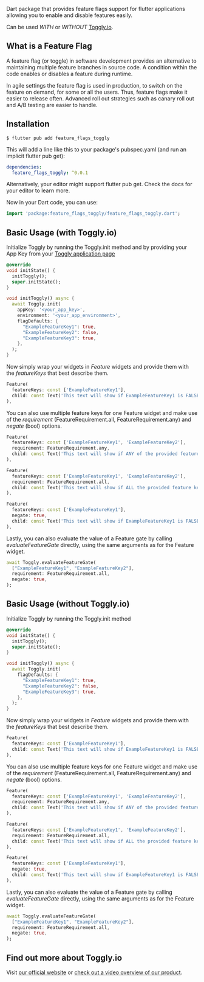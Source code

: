 Dart package that provides feature flags support for flutter applications allowing you to enable and disable features easily.

Can be used *WITH* or *WITHOUT* [Toggly.io](https://toggly.io).

## What is a Feature Flag

A feature flag (or toggle) in software development provides an alternative to maintaining multiple feature branches in source code. A condition within the code enables or disables a feature during runtime.

In agile settings the feature flag is used in production, to switch on the feature on demand, for some or all the users. Thus, feature flags make it easier to release often. Advanced roll out strategies such as canary roll out and A/B testing are easier to handle.

## Installation

```
$ flutter pub add feature_flags_toggly
```

This will add a line like this to your package's pubspec.yaml (and run an implicit flutter pub get):

```yaml
dependencies:
  feature_flags_toggly: ^0.0.1
```

Alternatively, your editor might support flutter pub get. Check the docs for your editor to learn more.

Now in your Dart code, you can use:

```dart
import 'package:feature_flags_toggly/feature_flags_toggly.dart';
```

## Basic Usage (with Toggly.io)

Initialize Toggly by running the Toggly.init method and by providing your App Key from your [Toggly application page](https://app.toggly.io)

```dart
@override
void initState() {
  initToggly();
  super.initState();
}

void initToggly() async {
  await Toggly.init(
    appKey: '<your_app_key>',
    environment: '<your_app_environment>',
    flagDefaults: {
      "ExampleFeatureKey1": true,
      "ExampleFeatureKey2": false,
      "ExampleFeatureKey3": true,
    },
  );
}
```

Now simply wrap your widgets in *Feature* widgets and provide them with the *featureKeys* that best describe them.

```dart
Feature(
  featureKeys: const ['ExampleFeatureKey1'],
  child: const Text('This text will show if ExampleFeatureKey1 is FALSE'),
),
```

You can also use multiple feature keys for one Feature widget and make use of the *requirement* (FeatureRequirement.all, FeatureRequirement.any) and *negate* (bool) options.

```dart
Feature(
  featureKeys: const ['ExampleFeatureKey1', 'ExampleFeatureKey2'],
  requirement: FeatureRequirement.any,
  child: const Text('This text will show if ANY of the provided feature keys are TRUE'),
),
```

```dart
Feature(
  featureKeys: const ['ExampleFeatureKey1', 'ExampleFeatureKey2'],
  requirement: FeatureRequirement.all,
  child: const Text('This text will show if ALL the provided feature keys are TRUE'),
),
```

```dart
Feature(
  featureKeys: const ['ExampleFeatureKey1'],
  negate: true,
  child: const Text('This text will show if ExampleFeatureKey1 is FALSE'),
),
```

Lastly, you can also evaluate the value of a Feature gate by calling *evaluateFeatureGate* directly, using the same arguments as for the Feature widget.

```dart
await Toggly.evaluateFeatureGate(
  ["ExampleFeatureKey1", "ExampleFeatureKey2"],
  requirement: FeatureRequirement.all,
  negate: true,
);
```

## Basic Usage (without Toggly.io)

Initialize Toggly by running the Toggly.init method

```dart
@override
void initState() {
  initToggly();
  super.initState();
}

void initToggly() async {
  await Toggly.init(
    flagDefaults: {
      "ExampleFeatureKey1": true,
      "ExampleFeatureKey2": false,
      "ExampleFeatureKey3": true,
    },
  );
}
```

Now simply wrap your widgets in *Feature* widgets and provide them with the *featureKeys* that best describe them.

```dart
Feature(
  featureKeys: const ['ExampleFeatureKey1'],
  child: const Text('This text will show if ExampleFeatureKey1 is FALSE'),
),
```

You can also use multiple feature keys for one Feature widget and make use of the *requirement* (FeatureRequirement.all, FeatureRequirement.any) and *negate* (bool) options.

```dart
Feature(
  featureKeys: const ['ExampleFeatureKey1', 'ExampleFeatureKey2'],
  requirement: FeatureRequirement.any,
  child: const Text('This text will show if ANY of the provided feature keys are TRUE'),
),
```

```dart
Feature(
  featureKeys: const ['ExampleFeatureKey1', 'ExampleFeatureKey2'],
  requirement: FeatureRequirement.all,
  child: const Text('This text will show if ALL the provided feature keys are TRUE'),
),
```

```dart
Feature(
  featureKeys: const ['ExampleFeatureKey1'],
  negate: true,
  child: const Text('This text will show if ExampleFeatureKey1 is FALSE'),
),
```

Lastly, you can also evaluate the value of a Feature gate by calling *evaluateFeatureGate* directly, using the same arguments as for the Feature widget.

```dart
await Toggly.evaluateFeatureGate(
  ["ExampleFeatureKey1", "ExampleFeatureKey2"],
  requirement: FeatureRequirement.all,
  negate: true,
);
```

## Find out more about Toggly.io

Visit [our official website](https://toggly.io) or [check out a video overview of our product](https://docs.toggly.io/).
